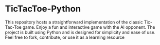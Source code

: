 # TicTacToe-Python
This repository hosts a straightforward implementation of the classic Tic-Tac-Toe game. Enjoy a fun and interactive game with the AI opponent. The project is built using Python and is designed for simplicity and ease of use. Feel free to fork, contribute, or use it as a learning resource
